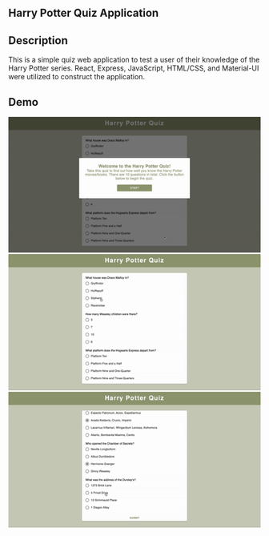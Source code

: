 ## Harry Potter Quiz Application

## Description
This is a simple quiz web application to test a user of their knowledge of the Harry Potter series. React, Express, JavaScript, HTML/CSS, and Material-UI were utilized to construct the application. 

## Demo
![Demo-1](./demo/Demo1.gif)
![Demo-1](./demo/Demo2.gif)
![Demo-2](./demo/Demo3.gif)
